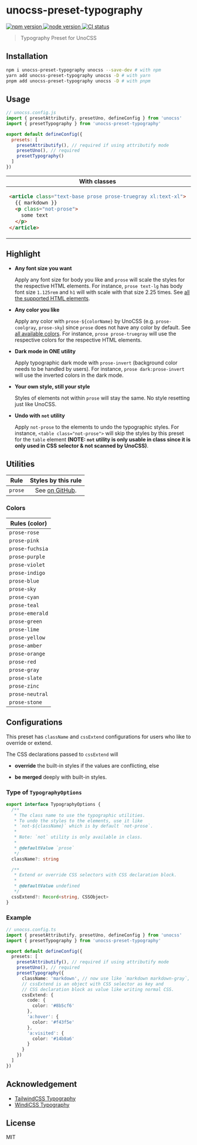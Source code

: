 # unocss-preset-typography

<p>
  <a href="https://npmjs.com/package/unocss-preset-typography" target="_blank" rel="noopener noreferrer">
    <img src="https://img.shields.io/npm/v/unocss-preset-typography" alt="npm version">
  </a>
  <a href="https://nodejs.org/en/about/releases/" target="_blank" rel="noopener noreferrer">
    <img src="https://img.shields.io/node/v/unocss-preset-typography" alt="node version">
  </a>
  <a href="https://github.com/ydcjeff/unocss-preset-typography/actions/workflows/ci.yml" target="_blank" rel="noopener noreferrer">
    <img src="https://github.com/ydcjeff/unocss-preset-typography/actions/workflows/ci.yml/badge.svg" alt="CI status">
  </a>
</p>

> Typography Preset for UnoCSS

## Installation

```sh
npm i unocss-preset-typography unocss --save-dev # with npm
yarn add unocss-preset-typography unocss -D # with yarn
pnpm add unocss-preset-typography unocss -D # with pnpm
```

## Usage

```js
// unocss.config.js
import { presetAttributify, presetUno, defineConfig } from 'unocss'
import { presetTypography } from 'unocss-preset-typography'

export default defineConfig({
  presets: [
    presetAttributify(), // required if using attributify mode
    presetUno(), // required
    presetTypography()
  ]
})
```

<table>
<thead>
<tr style="text-align: center">
<th>With classes</th>
<th>With attributes</th>
</tr>
</thead>
<tbody>
<tr>
<td>

<!-- prettier-ignore -->
```html
<article class="text-base prose prose-truegray xl:text-xl">
  {{ markdown }}
  <p class="not-prose">
    some text
  </p>
</article>
```

</td>

<td>

<!-- prettier-ignore -->
```html
<article text-base prose prose-truegray xl="text-xl">
  {{ markdown }}
  <p class="not-prose">
    not-prose is only available in class.
  </p>
</article>
```

</td>
</tr>
</tbody>
</table>

## Highlight

- **Any font size you want**

  Apply any font size for body you like and `prose` will scale the styles
  for the respective HTML elements. For instance, `prose text-lg` has body font
  size `1.125rem` and `h1` will with scale with that size 2.25 times.
  See [all the supported HTML elements].

  [all the supported html elements]: https://github.com/ydcjeff/unocss-preset-typography/blob/main/src/preflights/default.ts

- **Any color you like**

  Apply any color with `prose-${colorName}` by UnoCSS (e.g. `prose-coolgray`,
  `prose-sky`) since `prose` does not have any color by default.
  See [all available colors](#colors). For instance, `prose prose-truegray` will
  use the respective colors for the respective HTML elements.

- **Dark mode in ONE utility**

  Apply typographic dark mode with `prose-invert` (background color needs to be
  handled by users). For instance, `prose dark:prose-invert` will use the
  inverted colors in the dark mode.

- **Your own style, still your style**

  Styles of elements not within `prose` will stay the same. No style resetting
  just like UnoCSS.

- **Undo with `not` utility**

  Apply `not-prose` to the elements to undo the typographic styles.
  For instance, `<table class="not-prose">` will skip the styles by this preset
  for the `table` element
  **(NOTE: `not` utility is only usable in class since it is only used in CSS**
  **selector & not scanned by UnoCSS)**.

## Utilities

|  Rule   |                                            Styles by this rule                                            |
| :-----: | :-------------------------------------------------------------------------------------------------------: |
| `prose` | See [on GitHub](https://github.com/ydcjeff/unocss-preset-typography/blob/main/src/preflights/default.ts). |

### Colors

| Rules (color)   |
| --------------- |
| `prose-rose`    |
| `prose-pink`    |
| `prose-fuchsia` |
| `prose-purple`  |
| `prose-violet`  |
| `prose-indigo`  |
| `prose-blue`    |
| `prose-sky`     |
| `prose-cyan`    |
| `prose-teal`    |
| `prose-emerald` |
| `prose-green`   |
| `prose-lime`    |
| `prose-yellow`  |
| `prose-amber`   |
| `prose-orange`  |
| `prose-red`     |
| `prose-gray`    |
| `prose-slate`   |
| `prose-zinc`    |
| `prose-neutral` |
| `prose-stone`   |

## Configurations

This preset has `className` and `cssExtend` configurations for users who
like to override or extend.

The CSS declarations passed to `cssExtend` will

- **override** the built-in styles if the values are conflicting, else

- **be merged** deeply with built-in styles.

### Type of `TypographyOptions`

```ts
export interface TypographyOptions {
  /**
   * The class name to use the typographic utilities.
   * To undo the styles to the elements, use it like
   * `not-${className}` which is by default `not-prose`.
   *
   * Note: `not` utility is only available in class.
   *
   * @defaultValue `prose`
   */
  className?: string

  /**
   * Extend or override CSS selectors with CSS declaration block.
   *
   * @defaultValue undefined
   */
  cssExtend?: Record<string, CSSObject>
}
```

### Example

```ts
// unocss.config.ts
import { presetAttributify, presetUno, defineConfig } from 'unocss'
import { presetTypography } from 'unocss-preset-typography'

export default defineConfig({
  presets: [
    presetAttributify(), // required if using attributify mode
    presetUno(), // required
    presetTypography({
      className: 'markdown', // now use like `markdown markdown-gray`, `not-markdown`
      // cssExtend is an object with CSS selector as key and
      // CSS declaration block as value like writing normal CSS.
      cssExtend: {
        code: {
          color: '#8b5cf6'
        },
        'a:hover': {
          color: '#f43f5e'
        },
        'a:visited': {
          color: '#14b8a6'
        }
      }
    })
  ]
})
```

## Acknowledgement

- [TailwindCSS Typography](https://github.com/tailwindlabs/tailwindcss-typography)
- [WindiCSS Typography](https://github.com/windicss/windicss/tree/main/src/plugin/typography)

## License

MIT
